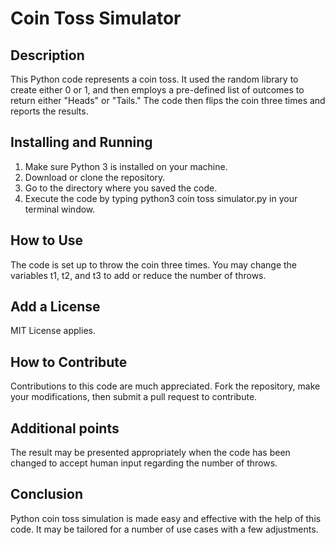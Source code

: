 # **Coin Toss Simulator**
## Description
This Python code represents a coin toss. It used the random library to create either 0 or 1, and then employs a pre-defined list of outcomes to return either "Heads" or "Tails." The code then flips the coin three times and reports the results.
## Installing and Running
1.	Make sure Python 3 is installed on your machine.
2.	Download or clone the repository.
3.	Go to the directory where you saved the code.
4.	Execute the code by typing python3 coin toss simulator.py in your terminal window.
## How to Use
The code is set up to throw the coin three times. You may change the variables t1, t2, and t3 to add or reduce the number of throws.
## Add a License
MIT License applies.
## How to Contribute
Contributions to this code are much appreciated. Fork the repository, make your modifications, then submit a pull request to contribute.
## Additional points
The result may be presented appropriately when the code has been changed to accept human input regarding the number of throws.
## Conclusion
Python coin toss simulation is made easy and effective with the help of this code. It may be tailored for a number of use cases with a few adjustments.
